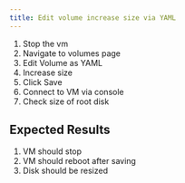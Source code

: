 ```yaml
---
title: Edit volume increase size via YAML
---
```

1. Stop the vm
1. Navigate to volumes page
1. Edit Volume as YAML
1. Increase size
1. Click Save
1. Connect to VM via console
1. Check size of root disk

## Expected Results
1. VM should stop
1. VM should reboot after saving
1. Disk should be resized